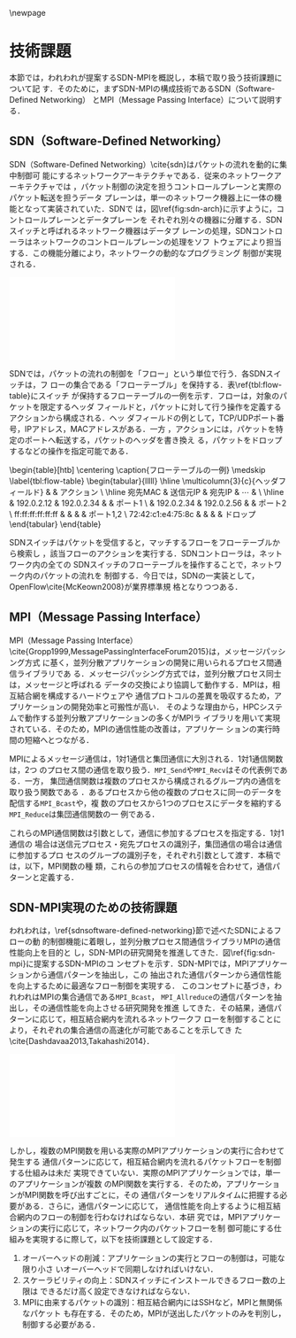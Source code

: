 \newpage

# 技術課題

本節では，われわれが提案するSDN-MPIを概説し，本稿で取り扱う技術課題について記
す．そのために，まずSDN-MPIの構成技術であるSDN（Software-Defined Networking）
とMPI（Message Passing Interface）について説明する．

## SDN（Software-Defined Networking）

<!-- SDNの説明 -->
SDN（Software-Defined Networking）\cite{sdn}はパケットの流れを動的に集中制御可
能にするネットワークアーキテクチャである．従来のネットワークアーキテクチャでは
，パケット制御の決定を担うコントロールプレーンと実際のパケット転送を担うデータ
プレーンは，単一のネットワーク機器上に一体の機能となって実装されていた．SDNで
は，図\ref{fig:sdn-arch}に示すように，コントロールプレーンとデータプレーンを
それぞれ別々の機器に分離する．SDNスイッチと呼ばれるネットワーク機器はデータプ
レーンの処理，SDNコントローラはネットワークのコントロールプレーンの処理をソフ
トウェアにより担当する．この機能分離により，ネットワークの動的なプログラミング
制御が実現される．

![SDNのアーキテクチャ\label{fig:sdn-arch}](sdn-arch.pdf)

SDNでは，パケットの流れの制御を「フロー」という単位で行う．各SDNスイッチは，フ
ローの集合である「フローテーブル」を保持する．表\ref{tbl:flow-table}にスイッチ
が保持するフローテーブルの一例を示す．フローは，対象のパケットを限定するヘッダ
フィールドと，パケットに対して行う操作を定義するアクションから構成される．ヘッ
ダフィールドの例として，TCP/UDPポート番号，IPアドレス，MACアドレスがある．一方
，アクションには，パケットを特定のポートへ転送する，パケットのヘッダを書き換え
る，パケットをドロップするなどの操作を指定可能である．

\begin{table}[htb]
    \centering
    \caption{フローテーブルの一例}
    \medskip
    \label{tbl:flow-table}
    \begin{tabular}{lllll}
        \hline
        \multicolumn{3}{c}{ヘッダフィールド}        &          & アクション \\ \hline
        宛先MAC           & 送信元IP   & 宛先IP     & $\cdots$ &            \\ \hline
                          & 192.0.2.12 & 192.0.2.34 &          & ポート1    \\
                          & 192.0.2.34 & 192.0.2.56 &          & ポート2    \\
        ff:ff:ff:ff:ff:ff &            &            &          & ポート1,2  \\
        72:42:c1:e4:75:8c &            &            &          & ドロップ
    \end{tabular}
\end{table}

SDNスイッチはパケットを受信すると，マッチするフローをフローテーブルから検索し
，該当フローのアクションを実行する．SDNコントローラは，ネットワーク内の全ての
SDNスイッチのフローテーブルを操作することで，ネットワーク内のパケットの流れを
制御する．今日では，SDNの一実装として，OpenFlow\cite{McKeown2008}が業界標準規
格となりつつある．

## MPI（Message Passing Interface）

MPI（Message Passing Interface）
\cite{Gropp1999,MessagePassingInterfaceForum2015}は，メッセージパッシング方式
に基く，並列分散アプリケーションの開発に用いられるプロセス間通信ライブラリであ
る．メッセージパッシング方式では，並列分散プロセス同士は，メッセージと呼ばれる
データの交換により協調して動作する．MPIは，相互結合網を構成するハードウェアや
通信プロトコルの差異を吸収するため，アプリケーションの開発効率と可搬性が高い．
そのような理由から，HPCシステムで動作する並列分散アプリケーションの多くがMPIラ
イブラリを用いて実現されている．そのため，MPIの通信性能の改善は，アプリケー
ションの実行時間の短縮へとつながる．

MPIによるメッセージ通信は，1対1通信と集団通信に大別される．1対1通信関数は，2つ
のプロセス間の通信を取り扱う．`MPI_Send`や`MPI_Recv`はその代表例である．一方，
集団通信関数は複数のプロセスから構成されるグループ内の通信を取り扱う関数である
．あるプロセスから他の複数のプロセスに同一のデータを配信する`MPI_Bcast`や，複
数のプロセスから1つのプロセスにデータを縮約する`MPI_Reduce`は集団通信関数の一
例である．

これらのMPI通信関数は引数として，通信に参加するプロセスを指定する．1対1通信の
場合は送信元プロセス・宛先プロセスの識別子，集団通信の場合は通信に参加するプロ
セスのグループの識別子を，それぞれ引数として渡す．本稿では，以下，MPI関数の種
類，これらの参加プロセスの情報を合わせて，通信パターンと定義する．

## SDN-MPI実現のための技術課題

<!-- SDN-MPIのコンセプト -->
われわれは，\ref{sdnsoftware-defined-networking}節で述べたSDNによるフローの動
的制御機能に着眼し，並列分散プロセス間通信ライブラリMPIの通信性能向上を目的と
し，SDN-MPIの研究開発を推進してきた．図\ref{fig:sdn-mpi}に提案するSDN-MPIのコ
ンセプトを示す．SDN-MPIでは，MPIアプリケーションから通信パターンを抽出し，この
抽出された通信パターンから通信性能を向上するために最適なフロー制御を実現する．
このコンセプトに基づき，われわれはMPIの集合通信である`MPI_Bcast`，
`MPI_Allreduce`の通信パターンを抽出し，その通信性能を向上させる研究開発を推進
してきた．その結果，通信パターンに応じて，相互結合網内を流れるネットワークフ
ローを制御することにより，それぞれの集合通信の高速化が可能であることを示してき
た\cite{Dashdavaa2013,Takahashi2014}．

![SDN-MPI概念図\label{fig:sdn-mpi}](sdn-mpi.pdf)

しかし，複数のMPI関数を用いる実際のMPIアプリケーションの実行に合わせて発生する
通信パターンに応じて，相互結合網内を流れるパケットフローを制御する仕組みは未だ
実現できていない．実際のMPIアプリケーションでは，単一のアプリケーションが複数
のMPI関数を実行する．そのため，アプリケーションがMPI関数を呼び出すごとに，その
通信パターンをリアルタイムに把握する必要がある．さらに，通信パターンに応じて，
通信性能を向上するように相互結合網内のフローの制御を行わなければならない．本研
究では，MPIアプリケーションの実行に応じて，ネットワーク内のパケットフローを制
御可能にする仕組みを実現するに際して，以下を技術課題として設定する．

1. オーバーヘッドの削減：アプリケーションの実行とフローの制御は，可能な限り小さ
    いオーバーヘッドで同期しなければいけない．
2. スケーラビリティの向上：SDNスイッチにインストールできるフロー数の上限は
    できるだけ高く設定できなければならない．
3. MPIに由来するパケットの識別：相互結合網内にはSSHなど，MPIと無関係なパケット
    も存在する．そのため，MPIが送出したパケットのみを判別し，制御する必要がある．

